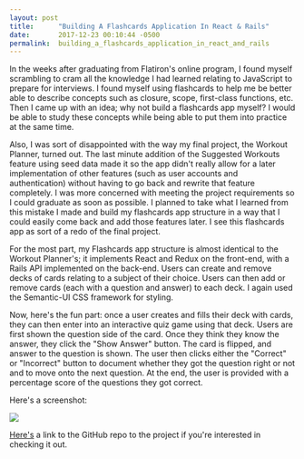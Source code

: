 ```yaml
---
layout: post
title:      "Building A Flashcards Application In React & Rails"
date:       2017-12-23 00:10:44 -0500
permalink:  building_a_flashcards_application_in_react_and_rails
---
```



In the weeks after graduating from Flatiron's online program, I found myself scrambling to cram all the knowledge I had learned relating to JavaScript to prepare for interviews. I found myself using flashcards to help me be better able to describe concepts such as closure, scope, first-class functions, etc. Then I came up with an idea; why not build a flashcards app myself? I would be able to study these concepts while being able to put them into practice at the same time. 

Also, I was sort of disappointed with the way my final project, the Workout Planner, turned out. The last minute addition of the Suggested Workouts feature using seed data made it so the app didn't really allow for a later implementation of other features (such as user accounts and authentication) without having to go back and rewrite that feature completely. I was more concerned with meeting the project requirements so I could graduate as soon as possible. I planned to take what I learned from this mistake I made and build my flashcards app structure in a way that I could easily come back and add those features later. I see this flashcards app as sort of a redo of the final project.

For the most part, my Flashcards app structure is almost identical to the Workout Planner's; it implements React and Redux on the front-end, with a Rails API implemented on the back-end. Users can create and remove decks of cards relating to a subject of their choice. Users can then add or remove cards (each with a question and answer) to each deck.
I again used the Semantic-UI CSS framework for styling.

Now, here's the fun part: once a user creates and fills their deck with cards, they can then enter into an interactive quiz game using that deck. Users are first shown the question side of the card. Once they think they know the answer, they click the "Show Answer" button. The card is flipped, and answer to the question is shown. The user then clicks either the "Correct" or "Incorrect" button to document whether they got the question right or not and to move onto the next question. At the end, the user is provided with a percentage score of the questions they got correct.

Here's a screenshot:

![](https://photos.app.goo.gl/E8px9WT5N2CSrzTS2)

[Here's](https://github.com/Jschles1/react-rails-flashcards) a link to the GitHub repo to the project if you're interested in checking it out.
